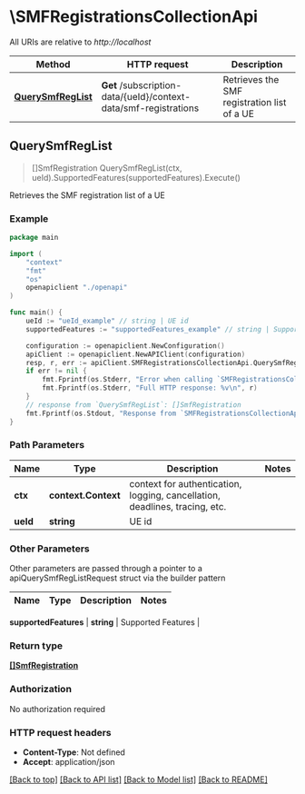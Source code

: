 # \SMFRegistrationsCollectionApi

All URIs are relative to *http://localhost*

Method | HTTP request | Description
------------- | ------------- | -------------
[**QuerySmfRegList**](SMFRegistrationsCollectionApi.md#QuerySmfRegList) | **Get** /subscription-data/{ueId}/context-data/smf-registrations | Retrieves the SMF registration list of a UE



## QuerySmfRegList

> []SmfRegistration QuerySmfRegList(ctx, ueId).SupportedFeatures(supportedFeatures).Execute()

Retrieves the SMF registration list of a UE

### Example

```go
package main

import (
    "context"
    "fmt"
    "os"
    openapiclient "./openapi"
)

func main() {
    ueId := "ueId_example" // string | UE id
    supportedFeatures := "supportedFeatures_example" // string | Supported Features (optional)

    configuration := openapiclient.NewConfiguration()
    apiClient := openapiclient.NewAPIClient(configuration)
    resp, r, err := apiClient.SMFRegistrationsCollectionApi.QuerySmfRegList(context.Background(), ueId).SupportedFeatures(supportedFeatures).Execute()
    if err != nil {
        fmt.Fprintf(os.Stderr, "Error when calling `SMFRegistrationsCollectionApi.QuerySmfRegList``: %v\n", err)
        fmt.Fprintf(os.Stderr, "Full HTTP response: %v\n", r)
    }
    // response from `QuerySmfRegList`: []SmfRegistration
    fmt.Fprintf(os.Stdout, "Response from `SMFRegistrationsCollectionApi.QuerySmfRegList`: %v\n", resp)
}
```

### Path Parameters


Name | Type | Description  | Notes
------------- | ------------- | ------------- | -------------
**ctx** | **context.Context** | context for authentication, logging, cancellation, deadlines, tracing, etc.
**ueId** | **string** | UE id | 

### Other Parameters

Other parameters are passed through a pointer to a apiQuerySmfRegListRequest struct via the builder pattern


Name | Type | Description  | Notes
------------- | ------------- | ------------- | -------------

 **supportedFeatures** | **string** | Supported Features | 

### Return type

[**[]SmfRegistration**](SmfRegistration.md)

### Authorization

No authorization required

### HTTP request headers

- **Content-Type**: Not defined
- **Accept**: application/json

[[Back to top]](#) [[Back to API list]](../README.md#documentation-for-api-endpoints)
[[Back to Model list]](../README.md#documentation-for-models)
[[Back to README]](../README.md)

